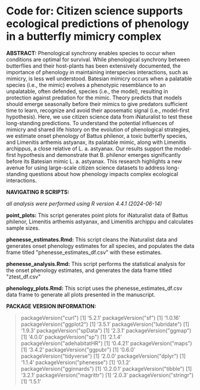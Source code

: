 # Code for: Citizen science supports ecological predictions of phenology in a butterfly mimicry complex

**ABSTRACT:** Phenological synchrony enables species to occur when conditions are optimal for survival. While phenological synchrony between butterflies and their host-plants has been extensively documented, the importance of phenology in maintaining interspecies interactions, such as mimicry, is less well understood. Batesian mimicry occurs when a palatable species (i.e., the mimic) evolves a phenotypic resemblance to an unpalatable, often defended, species (i.e., the model), resulting in protection against predation for the mimic. Theory predicts that models should emerge seasonally before their mimics to give predators sufficient time to learn, recognize and avoid their aposematic signal (i.e., model-first hypothesis). Here, we use citizen science data from iNaturalist to test these long-standing predictions. To understand the potential influences of mimicry and shared life history on the evolution of phenological strategies, we estimate onset phenology of Battus philenor, a toxic butterfly species, and Limenitis arthemis astyanax, its palatable mimic, along with Limenitis archippus, a close relative of L. a. astyanax. Our results support the model-first hypothesis and demonstrate that B. philenor emerges significantly before its Batesian mimic L. a. astyanax. This research highlights a new avenue for using large-scale citizen science datasets to address long-standing questions about how phenology impacts complex ecological interactions. 

**NAVIGATING R SCRIPTS:**

*all analysis were performed using R version 4.4.1 (2024-06-14)*

**point_plots:** This script generates point plots for iNaturalist data of Battus philenor, Limenitis arthemis astyanax, and Limenitis archippu and calculates sample sizes. 

**phenesse_estimates.Rmd:** This script cleans the iNaturalist data and generates onset phenology estimates for all species, and populates the data frame titled "phenesse_estimates_df.csv" with these estimates. 

**phenesse_analysis.Rmd:** This script performs the statistical analysis for the onset phenology estimates, and generates the data frame titled "ztest_df.csv"

**phenology_plots.Rmd:** This script uses the phenesse_estimates_df.csv data frame to generate all plots presented in the manuscript. 

**PACKAGE VERSION INFORMATION:** 
> packageVersion("curl")
[1] ‘5.2.1’
> packageVersion("sf")
[1] ‘1.0.16’
> packageVersion("ggplot2")
[1] ‘3.5.1’
> packageVersion("lubridate")
[1] ‘1.9.3’
> packageVersion("spData")
[1] ‘2.3.1’
> packageVersion("ggmap")
[1] ‘4.0.0’
> packageVersion("sp")
[1] ‘2.1.4’
> packageVersion("adehabitatHR")
[1] ‘0.4.21’
> packageVersion("maps")
[1] ‘3.4.2’
> packageVersion("ggpubr")
[1] ‘0.6.0’
> packageVersion("tidyverse")
[1] ‘2.0.0’
> packageVersion("dplyr")
[1] ‘1.1.4’
> packageVersion("phenesse")
[1] ‘0.1.2’
> packageVersion("gginnards")
[1] ‘0.2.0.1’
> packageVersion("tibble")
[1] ‘3.2.1’
> packageVersion("magrittr")
[1] ‘2.0.3’
> packageVersion("stringr")
[1] ‘1.5.1’


